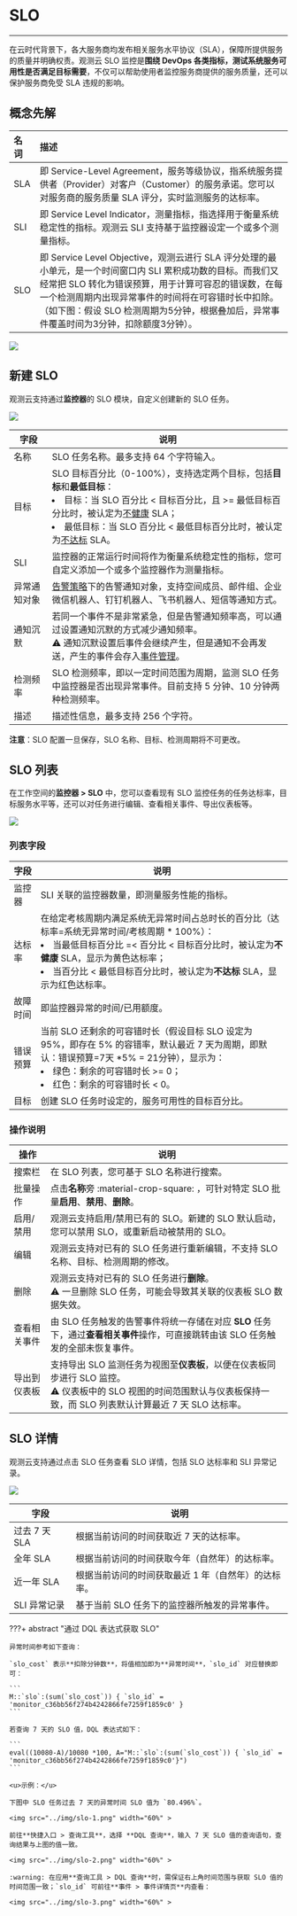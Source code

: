 # SLO
---


在云时代背景下，各大服务商均发布相关服务水平协议（SLA），保障所提供服务的质量并明确权责。观测云 SLO 监控是**围绕 DevOps 各类指标，测试系统服务可用性是否满足目标需要**，不仅可以帮助使用者监控服务商提供的服务质量，还可以保护服务商免受 SLA 违规的影响。

## 概念先解

| 名词      | 描述                          |
| :--------- | :---------------------------------- |
| SLA       | 即 Service-Level Agreement，服务等级协议，指系统服务提供者（Provider）对客户（Customer）的服务承诺。您可以对服务商的服务质量 SLA 评分，实时监测服务的达标率。  |
| SLI       | 即 Service Level Indicator，测量指标，指选择用于衡量系统稳定性的指标。观测云 SLI 支持基于监控器设定一个或多个测量指标。 |
| SLO   | 即 Service Level Objective，观测云进行 SLA 评分处理的最小单元，是一个时间窗口内 SLI 累积成功数的目标。而我们又经常把 SLO 转化为错误预算，用于计算可容忍的错误数，在每一个检测周期内出现异常事件的时间将在可容错时长中扣除。（如下图：假设 SLO 检测周期为5分钟，根据叠加后，异常事件覆盖时间为3分钟，扣除额度3分钟）。 |


![](img/image_4.png)

## 新建 SLO

观测云支持通过**监控器**的 SLO 模块，自定义创建新的 SLO 任务。

![](img/7.slo_2.png)


| 字段 | 说明 |
| --- | --- |
| 名称 | SLO 任务名称。最多支持 64 个字符输入。 |
| 目标 | SLO 目标百分比（0-100%），支持选定两个目标，包括**目标**和**最低目标**：<br><li>目标：当 SLO 百分比 < 目标百分比，且 >= 最低目标百分比时，被认定为<u>不健康</u> SLA；<br><li>最低目标：当 SLO 百分比 < 最低目标百分比时，被认定为<u>不达标</u> SLA。 |
| SLI | 监控器的正常运行时间将作为衡量系统稳定性的指标，您可自定义添加一个或多个监控器作为测量指标。 |
| 异常通知对象 | [告警策略](alert-setting.md)下的告警通知对象，支持空间成员、邮件组、企业微信机器人、钉钉机器人、飞书机器人、短信等通知方式。 |
| 通知沉默 | 若同一个事件不是非常紧急，但是告警通知频率高，可以通过设置通知沉默的方式减少通知频率。<br/>:warning: 通知沉默设置后事件会继续产生，但是通知不会再发送，产生的事件会存入[事件管理](../events/index.md)。 |
| 检测频率 | SLO 检测频率，即以一定时间范围为周期，监测 SLO 任务中监控器是否出现异常事件。目前支持 5 分钟、10 分钟两种检测频率。 |
| 描述 | 描述性信息，最多支持 256 个字符。 |

**注意**：SLO 配置一旦保存，SLO 名称、目标、检测周期将不可更改。

## SLO 列表

在工作空间的**监控器 > SLO** 中，您可以查看现有 SLO 监控任务的任务达标率，目标服务水平等，还可以对任务进行编辑、查看相关事件、导出仪表板等。

![](img/5.slo_1.png)


### 列表字段

| 字段 | 说明 |
| --- | --- |
| 监控器 | SLI 关联的监控器数量，即测量服务性能的指标。 |
| 达标率 | 在给定考核周期内满足系统无异常时间占总时长的百分比（达标率=系统无异常时间/考核周期 * 100%）：<br><li>当最低目标百分比 =< 百分比 < 目标百分比时，被认定为**不健康** SLA，显示为黄色达标率；<br><li>当百分比 < 最低目标百分比时，被认定为**不达标** SLA，显示为红色达标率。 |
| 故障时间 | 即监控器异常的时间/已用额度。 |
| 错误预算 | 当前 SLO 还剩余的可容错时长（假设目标 SLO 设定为 95%，即存在 5% 的容错率，默认最近 7 天为周期，即默认：错误预算=7天 *5% = 21分钟），显示为：<br><li>绿色：剩余的可容错时长 >= 0；<br><li>红色：剩余的可容错时长 < 0。 |
| 目标 | 创建 SLO 任务时设定的，服务可用性的目标百分比。 |


### 操作说明

| **操作** | 说明 |
| --- | --- |
| 搜索栏 | 在 SLO 列表，您可基于 SLO 名称进行搜索。 |
| 批量操作 | 点击**名称**旁 :material-crop-square: ，可针对特定 SLO 批量**启用**、**禁用**、**删除**。 |
| 启用/禁用 | 观测云支持启用/禁用已有的 SLO。新建的 SLO 默认启动，您可以禁用 SLO，或重新启动被禁用的 SLO。 |
| 编辑 | 观测云支持对已有的 SLO 任务进行重新编辑，不支持 SLO 名称、目标、检测周期的修改。 |
| 删除 | 观测云支持对已有的 SLO 任务进行**删除**。<br>:warning: 一旦删除 SLO 任务，可能会导致其关联的仪表板 SLO 数据失效。 |
| 查看相关事件 | 由 SLO 任务触发的告警事件将统一存储在对应 **SLO** 任务下，通过**查看相关事件**操作，可直接跳转由该 SLO 任务触发的全部未恢复事件。 |
| 导出到仪表板 | 支持导出 SLO 监测任务为视图至**仪表板**，以便在仪表板同步进行 SLO 监控。<br/>:warning: 仪表板中的 SLO 视图的时间范围默认与仪表板保持一致，而 SLO 列表默认计算最近 7 天 SLO 达标率。 |


## SLO 详情

观测云支持通过点击 SLO 任务查看 SLO 详情，包括 SLO 达标率和 SLI 异常记录。

![](img/image_6.png)

| 字段 | 说明 |
| --- | --- |
| 过去 7 天 SLA | 根据当前访问的时间获取近 7 天的达标率。 |
| 全年 SLA | 根据当前访问的时间获取今年（自然年）的达标率。 |
| 近一年 SLA | 根据当前访问的时间获取最近 1 年（自然年）的达标率。 |
| SLI 异常记录 | 基于当前 SLO 任务下的监控器所触发的异常事件。 |

???+ abstract "通过 DQL 表达式获取 SLO"

    异常时间参考如下查询：

    `slo_cost` 表示**扣除分钟数**，将值相加即为**异常时间**，`slo_id` 对应替换即可：

    ```
    M::`slo`:(sum(`slo_cost`)) { `slo_id` = 'monitor_c36bb56f274b4242866fe7259f1859c0' }
    ```

    若查询 7 天的 SLO 值，DQL 表达式如下：

    ```
    eval((10080-A)/10080 *100, A="M::`slo`:(sum(`slo_cost`)) { `slo_id` = 'monitor_c36bb56f274b4242866fe7259f1859c0'}")
    ```

    <u>示例：</u>

    下图中 SLO 任务过去 7 天的异常时间 SLO 值为 `80.496%`。

    <img src="../img/slo-1.png" width="60%" >

    前往**快捷入口 > 查询工具**，选择 **DQL 查询**，输入 7 天 SLO 值的查询语句，查询结果与上图的值一致。

    <img src="../img/slo-2.png" width="60%" >

    :warning: 在应用**查询工具 > DQL 查询**时，需保证右上角时间范围与获取 SLO 值的时间范围一致；`slo_id` 可前往**事件 > 事件详情页**内查看：

    <img src="../img/slo-3.png" width="60%" >










